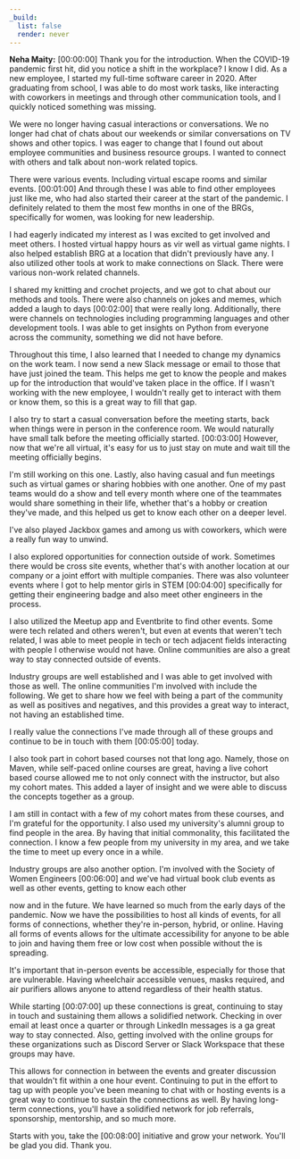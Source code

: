 ```yaml
---
_build:
  list: false
  render: never
---
```


**Neha Maity:** [00:00:00] Thank you for the introduction. When the COVID-19 pandemic first hit, did you notice a shift in the workplace? I know I did. As a new employee, I started my full-time software career in 2020. After graduating from school, I was able to do most work tasks, like interacting with coworkers in meetings and through other communication tools, and I quickly noticed something was missing.

We were no longer having casual interactions or conversations. We no longer had chat of chats about our weekends or similar conversations on TV shows and other topics. I was eager to change that I found out about employee communities and business resource groups. I wanted to connect with others and talk about non-work related topics.

There were various events. Including virtual escape rooms and similar events. [00:01:00] And through these I was able to find other employees just like me, who had also started their career at the start of the pandemic. I definitely related to them the most few months in one of the BRGs, specifically for women, was looking for new leadership.

I had eagerly indicated my interest as I was excited to get involved and meet others. I hosted virtual happy hours as vir well as virtual game nights. I also helped establish BRG at a location that didn't previously have any. I also utilized other tools at work to make connections on Slack. There were various non-work related channels.

I shared my knitting and crochet projects, and we got to chat about our methods and tools. There were also channels on jokes and memes, which added a laugh to days [00:02:00] that were really long. Additionally, there were channels on technologies including programming languages and other development tools. I was able to get insights on Python from everyone across the community, something we did not have before.

Throughout this time, I also learned that I needed to change my dynamics on the work team. I now send a new Slack message or email to those that have just joined the team. This helps me get to know the people and makes up for the introduction that would've taken place in the office. If I wasn't working with the new employee, I wouldn't really get to interact with them or know them, so this is a great way to fill that gap.

I also try to start a casual conversation before the meeting starts, back when things were in person in the conference room. We would naturally have small talk before the meeting officially started. [00:03:00] However, now that we're all virtual, it's easy for us to just stay on mute and wait till the meeting officially begins.

I'm still working on this one. Lastly, also having casual and fun meetings such as virtual games or sharing hobbies with one another. One of my past teams would do a show and tell every month where one of the teammates would share something in their life, whether that's a hobby or creation they've made, and this helped us get to know each other on a deeper level.

I've also played Jackbox games and among us with coworkers, which were a really fun way to unwind.

I also explored opportunities for connection outside of work. Sometimes there would be cross site events, whether that's with another location at our company or a joint effort with multiple companies. There was also volunteer events where I got to help mentor girls in STEM [00:04:00] specifically for getting their engineering badge and also meet other engineers in the process.

I also utilized the Meetup app and Eventbrite to find other events. Some were tech related and others weren't, but even at events that weren't tech related, I was able to meet people in tech or tech adjacent fields interacting with people I otherwise would not have. Online communities are also a great way to stay connected outside of events.

Industry groups are well established and I was able to get involved with those as well. The online communities I'm involved with include the following. We get to share how we feel with being a part of the community as well as positives and negatives, and this provides a great way to interact, not having an established time.

I really value the connections I've made through all of these groups and continue to be in touch with them [00:05:00] today.

I also took part in cohort based courses not that long ago. Namely, those on Maven, while self-paced online courses are great, having a live cohort based course allowed me to not only connect with the instructor, but also my cohort mates. This added a layer of insight and we were able to discuss the concepts together as a group.

I am still in contact with a few of my cohort mates from these courses, and I'm grateful for the opportunity. I also used my university's alumni group to find people in the area. By having that initial commonality, this facilitated the connection. I know a few people from my university in my area, and we take the time to meet up every once in a while.

Industry groups are also another option. I'm involved with the Society of Women Engineers [00:06:00] and we've had virtual book club events as well as other events, getting to know each other

now and in the future. We have learned so much from the early days of the pandemic. Now we have the possibilities to host all kinds of events, for all forms of connections, whether they're in-person, hybrid, or online. Having all forms of events allows for the ultimate accessibility for anyone to be able to join and having them free or low cost when possible without the is spreading.

It's important that in-person events be accessible, especially for those that are vulnerable. Having wheelchair accessible venues, masks required, and air purifiers allows anyone to attend regardless of their health status.

While starting [00:07:00] up these connections is great, continuing to stay in touch and sustaining them allows a solidified network. Checking in over email at least once a quarter or through LinkedIn messages is a ga great way to stay connected. Also, getting involved with the online groups for these organizations such as Discord Server or Slack Workspace that these groups may have.

This allows for connection in between the events and greater discussion that wouldn't fit within a one hour event. Continuing to put in the effort to tag up with people you've been meaning to chat with or hosting events is a great way to continue to sustain the connections as well. By having long-term connections, you'll have a solidified network for job referrals, sponsorship, mentorship, and so much more.

Starts with you, take the [00:08:00] initiative and grow your network. You'll be glad you did. Thank you.